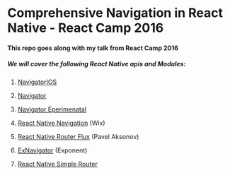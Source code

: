 # Comprehensive Navigation in React Native - React Camp 2016

#### This repo goes along with my talk from React Camp 2016

##### We will cover the following React Native apis and Modules:

1. [NavigatorIOS](https://facebook.github.io/react-native/docs/navigatorios.html)

2. [Navigator](https://facebook.github.io/react-native/docs/navigator.html)

3. [Navigator Eperimenatal](https://github.com/ericvicenti/navigation-rfc)

4. [React Native Navigation](https://github.com/wix/react-native-navigation) (Wix)

5. [React Native Router Flux](https://github.com/aksonov/react-native-router-flux) (Pavel Aksonov)

6. [ExNavigator](https://github.com/exponentjs/ex-navigator) (Exponent)

7. [React Native Simple Router](https://github.com/react-native-simple-router-community/react-native-simple-router)